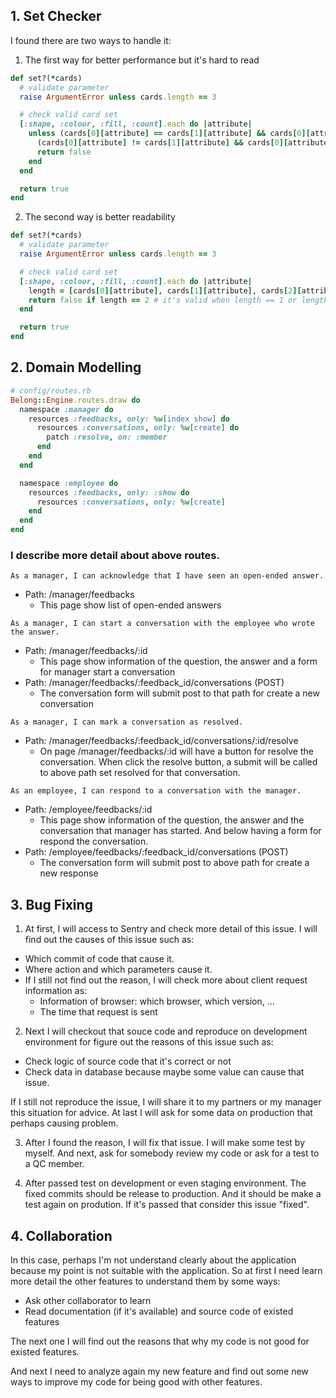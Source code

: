 ## 1. Set Checker
I found there are two ways to handle it:

1. The first way for better performance but it's hard to read

```ruby
def set?(*cards)
  # validate parameter
  raise ArgumentError unless cards.length == 3

  # check valid card set
  [:shape, :colour, :fill, :count].each do |attribute|
    unless (cards[0][attribute] == cards[1][attribute] && cards[0][attribute] == cards[2][attribute]) || 
      (cards[0][attribute] != cards[1][attribute] && cards[0][attribute] != cards[2][attribute] && cards[1][attribute] != cards[2][attribute])
      return false
    end
  end

  return true
end
```

2. The second way is better readability

```ruby
def set?(*cards)
  # validate parameter
  raise ArgumentError unless cards.length == 3

  # check valid card set
  [:shape, :colour, :fill, :count].each do |attribute|
    length = [cards[0][attribute], cards[1][attribute], cards[2][attribute]].uniq.length
    return false if length == 2 # it's valid when length == 1 or length = 3, so it isn't valid when length = 2
  end

  return true
end
```

## 2. Domain Modelling

```ruby
# config/routes.rb
Belong::Engine.routes.draw do
  namespace :manager do
    resources :feedbacks, only: %w[index show] do
      resources :conversations, only: %w[create] do
        patch :resolve, on: :member
      end
    end
  end

  namespace :employee do
    resources :feedbacks, only: :show do
      resources :conversations, only: %w[create]
    end
  end
end 
```

### I describe more detail about above routes.
```
As a manager, I can acknowledge that I have seen an open-ended answer.
```
- Path: /manager/feedbacks
  + This page show list of open-ended answers

```
As a manager, I can start a conversation with the employee who wrote the answer.
```
- Path: /manager/feedbacks/:id
  + This page show information of the question, the answer and a form for manager start a conversation
- Path: /manager/feedbacks/:feedback_id/conversations (POST)
  + The conversation form will submit post to that path for create a new conversation

```
As a manager, I can mark a conversation as resolved.
```
- Path: /manager/feedbacks/:feedback_id/conversations/:id/resolve
  + On page /manager/feedbacks/:id will have a button for resolve the conversation. When click the resolve button, a submit will be called to above path set resolved for that conversation.

```
As an employee, I can respond to a conversation with the manager.
```
- Path: /employee/feedbacks/:id
  + This page show information of the question, the answer and the conversation that manager has started. And below having a form for respond the conversation.
- Path: /employee/feedbacks/:feedback_id/conversations (POST)
  + The conversation form will submit post to above path for create a new response

## 3. Bug Fixing

1. At first, I will access to Sentry and check more detail of this issue.
I will find out the causes of this issue such as:
  - Which commit of code that cause it.
  - Where action and which parameters cause it.
  - If I still not find out the reason, I will check more about client request information as:
    + Information of browser: which browser, which version, ...
    + The time that request is sent

2. Next I will checkout that souce code and reproduce on development environment for figure out the reasons of this issue such as:
  + Check logic of source code that it's correct or not
  + Check data in database because maybe some value can cause that issue.

If I still not reproduce the issue, I will share it to my partners or my manager this situation for advice.
At last I will ask for some data on production that perhaps causing problem.

3. After I found the reason, I will fix that issue. I will make some test by myself.
And next, ask for somebody review my code or ask for a test to a QC member.

4. After passed test on development or even staging environment. The fixed commits should be release to production.
And it should be make a test again on prodution. If it's passed that consider this issue "fixed".

## 4. Collaboration
In this case, perhaps I'm not understand clearly about the application because my point is not suitable with the application.
So at first I need learn more detail the other features to understand them by some ways:
  - Ask other collaborator to learn
  - Read documentation (if it's available) and source code of existed features

The next one I will find out the reasons that why my code is not good for existed features.

And next I need to analyze again my new feature and find out some new ways to improve my code for being good with other features.
